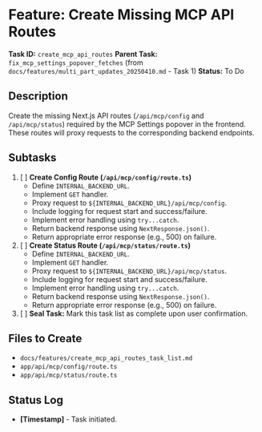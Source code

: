 # Feature: Create Missing MCP API Routes

**Task ID:** `create_mcp_api_routes`
**Parent Task:** `fix_mcp_settings_popover_fetches` (from `docs/features/multi_part_updates_20250410.md` - Task 1)
**Status:** To Do

## Description

Create the missing Next.js API routes (`/api/mcp/config` and `/api/mcp/status`) required by the MCP Settings popover in the frontend. These routes will proxy requests to the corresponding backend endpoints.

## Subtasks

1.  [ ] **Create Config Route (`/api/mcp/config/route.ts`)**
    *   Define `INTERNAL_BACKEND_URL`.
    *   Implement `GET` handler.
    *   Proxy request to `${INTERNAL_BACKEND_URL}/api/mcp/config`.
    *   Include logging for request start and success/failure.
    *   Implement error handling using `try...catch`.
    *   Return backend response using `NextResponse.json()`.
    *   Return appropriate error response (e.g., 500) on failure.
2.  [ ] **Create Status Route (`/api/mcp/status/route.ts`)**
    *   Define `INTERNAL_BACKEND_URL`.
    *   Implement `GET` handler.
    *   Proxy request to `${INTERNAL_BACKEND_URL}/api/mcp/status`.
    *   Include logging for request start and success/failure.
    *   Implement error handling using `try...catch`.
    *   Return backend response using `NextResponse.json()`.
    *   Return appropriate error response (e.g., 500) on failure.
3.  [ ] **Seal Task:** Mark this task list as complete upon user confirmation.

## Files to Create

*   `docs/features/create_mcp_api_routes_task_list.md`
*   `app/api/mcp/config/route.ts`
*   `app/api/mcp/status/route.ts`

## Status Log

*   **[Timestamp]** - Task initiated.